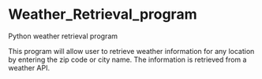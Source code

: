 # Weather_Retrieval_program
Python weather retrieval program

This program will allow user to retrieve weather information for any location by entering the zip code or city name. The information is retrieved from a weather API.
